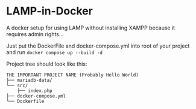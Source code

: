 # LAMP-in-Docker
A docker setup for using LAMP without installing XAMPP because it requires admin rights... 

Just put the DockerFile and docker-compose.yml into root of your project and run ` docker compose up --build -d `

Project tree should look like this:
```
THE IMPORTANT PROJECT NAME (Probably Hello World)
├── mariadb-data/
└── src/
    ├── index.php
├── docker-compose.yml
└── Dockerfile
```
